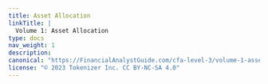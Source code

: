 ```yaml
---
title: Asset Allocation
linkTitle: |
  Volume 1: Asset Allocation
type: docs
nav_weight: 1
description: 
canonical: "https://FinancialAnalystGuide.com/cfa-level-3/volume-1-asset-allocation/"
license: "© 2023 Tokenizer Inc. CC BY-NC-SA 4.0"
---
```

